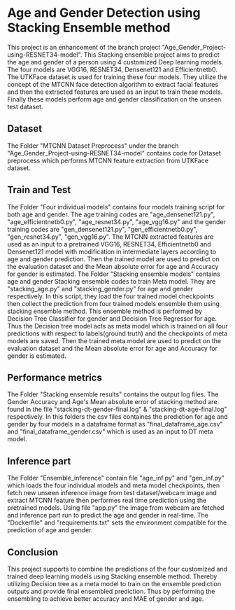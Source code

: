 # Age and Gender Detection using Stacking Ensemble method
This project is an enhancement of the branch project "Age_Gender_Project-using-RESNET34-model". This Stacking ensemble project aims to predict the age and gender of a person using 4 customized Deep learning models. The four models are VGG16, RESNET34, Densenet121 and Efficientnetb0. The UTKFace dataset is used for training these four models. They utilize the concept of the MTCNN face detection algorithm to extract facial features and then the extracted features are used as an input to train these models. Finally these models perform age and gender classification on the unseen test dataset.
## Dataset
The Folder "MTCNN Dataset Preprocess" under the branch "Age_Gender_Project-using-RESNET34-model" contains code for Dataset preprocess which performs MTCNN feature extraction from UTKFace dataset.
## Train and Test
The Folder "Four individual models" contains four models training script for both age and gender. The age training codes are "age_densenet121.py", "age_efficientnetb0.py", "age_resnet34.py", "age_vgg16.py" and the gender training codes are "gen_densenet121.py", "gen_efficientnetb0.py", "gen_resnet34.py", "gen_vgg16.py". The MTCNN extracted features are used as an input to a pretrained VGG16, RESNET34, Efficientnetb0 and Densenet121 model with modification in intermediate layers according to age and gender prediction. Then the trained model are used to predict on the evaluation dataset and the Mean absolute error for age and Accuracy for gender is estimated.
The Folder "Stacking ensemble models" contains age and gender Stacking ensemble codes to train Meta model. They are "stacking_age.py" and "stacking_gender.py" for age and gender respectively. In this script, they load the four trained model checkpoints then collect the prediction from four trained models ensemble them using stacking ensemble method. This ensemble method is performed by Decision Tree Classifier for gender and Decision Tree Regressor for age. Thus the Decision tree model acts as meta model which is trained on all four predictions with respect to labels(ground truth) and the checkpoints of meta models are saved. Then the trained meta model are used to predict on the evaluation dataset and the Mean absolute error for age and Accuracy for gender is estimated.
## Performance metrics
The Folder "Stacking ensemble results" contains the output log files. The Gender Accuracy and Age's Mean absolute error of stacking method are found in the file "stacking-dt-gender-final.log" & "stacking-dt-age-final.log" respectively.
In this folders the csv files containes the prediction for age and gender by four models in a dataframe format as "final_dataframe_age.csv" and "final_dataframe_gender.csv" which is used as an input to DT meta model.
## Inference part
The Folder "Ensemble_inference" contain file "age_inf.py" and "gen_inf.py" which loads the four individual models and meta model checkpoints, then fetch new unseen inference image from test dataset/webcam image and extract MTCNN feature then performes real time prediction using the pretrained models. Using file "app.py" the image from webcam are fetched and inference part run to predict the age and gender in real-time. The "Dockerfile" and "requirements.txt" sets the environment compatible for the prediction of age and gender.
## Conclusion
This project supports to combine the predictions of the four customized and trained deep learning models using Stacking ensemble method. Thereby utilizing Decision tree as a meta model to train on the ensemble prediction outputs and provide final ensembled prediction. Thus by performing the ensembling to achieve better accuracy and MAE of gender and age. 




